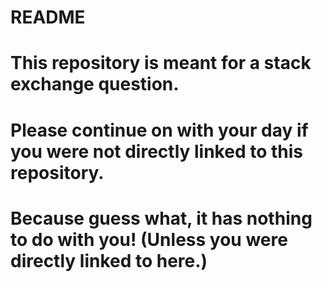 # README
#
# This repository is meant for a stack exchange question.
#
# Please continue on with your day if you were not directly linked to this repository.
#
# Because guess what, it has nothing to do with you! (Unless you were directly linked to here.)
